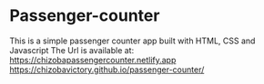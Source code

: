 # Passenger-counter
This is a simple passenger counter app built with HTML, CSS and Javascript
The Url is available at: 
https://chizobapassengercounter.netlify.app
https://chizobavictory.github.io/passenger-counter/
